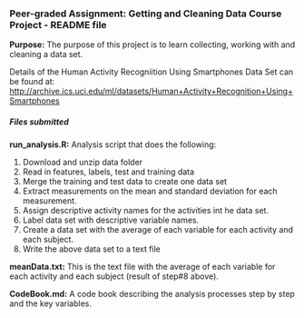 ﻿### Peer-graded Assignment: Getting and Cleaning Data Course Project - README file

**Purpose:** The purpose of this project is to learn collecting, working with and cleaning a data set.

Details of the Human Activity Recogniition Using Smartphones Data Set can be found at: http://archive.ics.uci.edu/ml/datasets/Human+Activity+Recognition+Using+Smartphones

##### **Files submitted**

**run_analysis.R:** Analysis script that does the following:

1. Download and unzip data folder
2. Read in features, labels, test and training data
3. Merge the training and test data to create one data set
4. Extract measurements on the mean and standard deviation for each measurement.
5. Assign descriptive activity names for the activities int he data set.
6. Label data set with descriptive variable names.
7. Create a data set with the average of each variable for each activity and each subject.
8. Write the above data set to a text file

**meanData.txt:** This is the text file with the average of each variable for each activity and each subject (result of step#8 above).

**CodeBook.md:** A code book describing the analysis processes step by step and the key variables.